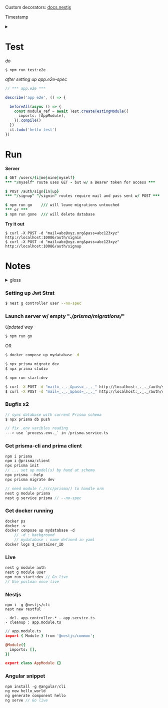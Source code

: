 Custom decorators: [docs.nestjs](https://docs.nestjs.com/custom-decorators)

Timestamp <details><summary></summary>

> [2h09](https://youtu.be/GHTA143_b-s&t=7770) - todo : replace `req` by something else \
> [2h01](https://youtu.be/GHTA143_b-s&t=7260) - todo : setup Bearer \
> [1h57](https://youtu.be/GHTA143_b-s&t=7020) - protect endpoint w. guard \
> [1h55](https://youtu.be/GHTA143_b-s&t=6900) - generated ('users') controller . GET /users/myself \
> [1h49](https://youtu.be/GHTA143_b-s&t=6540) - todo : intercept the token / Bearer strategy \
> [1h42](https://youtu.be/GHTA143_b-s&t=6125) - jwt in auth.module & auth.service \
> [1h39](https://youtu.be/GHTA143_b-s&t=5940) - todo : jwt installed \
> [1h24](https://youtu.be/GHTA143_b-s?t=5040) - install passport . jwt \
> 1h14 - todo : signin logic \
> 1h02 - todo : signup logic w/ argon \
> 1h01m30 - whitelist and (dto: AuthDto) as param for signup \
> 58m - pipe \
> 52m - dto \
> 23m 
</details>



# Test
_do_
```
$ npm run test:e2e
```
_after setting up app.e2e-spec_
```ts
// *** app.e2e ***

describe('app e2e', () => {

  beforeAll(async () => {
    const module_ref = await Test.createTestingModule({
      imports: [AppModule],
    }).compile()
  })
  it.todo('hello test')
})
```


# Run

__Server__
```j
$ GET /users/{i|me|mine|myself}
*** "/myself" route uses GET - but w/ a Bearer token for access ***

$ POST /auth/sign{in|up}
*** "/signup" "/signin" routes require mail and pass sent w/ POST ***
```
```j
$ npm run go	/// will leave migrations untouched
*** or *** 
$ npm run gone	/// will delete database
```
__Try it out__
```
$ curl -X POST -d "mail=abc@xyz.org&pass=abc123xyz" http://localhost:10086/auth/signin
$ curl -X POST -d "mail=abc@xyz.org&pass=abc123xyz" http://localhost:10086/auth/signup
```

# Notes

<details><summary>gloss</summary>
&#8301;

Pipes
> process data before it reaches the route handler \
> commonly used to sanitize / validate incoming data

bootstrap function
> a function to start and init a NestJs app, not strictly but often used \
> NestFactory.create
> - creates an instance of the Nest app 
> - sets up an Express server

Controllers 
> ... are responsible for handling incoming requests and returning responses to the client.

Providers
>  can be injected as a dependency.

</details>


<!--
<details><summary>carto</summary>
&#8301;
-->

### Setting up Jwt Strat
```sh
$ nest g controller user --no-spec
```

### Launch server w/ empty "_./prisma/migrations/_"
_Updated way_
```sh
$ npm run go
```
OR
```sh
$ docker compose up mydatabase -d

$ npx prisma migrate dev
$ npx prisma studio

$ npm run start:dev

$ curl -X POST -d "mail=_._._&pass=_._._" http://localhost:_._._/auth/signup
$ curl -X POST -d "mail=_._._&pass=_._._" http://localhost:_._._/auth/signin
```

### Bugfix x2
```c
// sync database with current Prisma schema
$ npx prisma db push

// fix .env varibles reading
---> use `process.env._` in /prisma.service.ts
```

### Get prisma-cli and prima client
```c
npm i prisma
npm i @prisma/client
npx prisma init
// ... set up model(s) by hand at schema
npx prisma --help
npx prisma migrate dev

// need module (./src/prisma/) to handle orm
nest g module prisma
nest g service prisma // --no-spec
```
### Get docker running
```c
docker ps
docker -v
docker compose up mydatabase -d
	// -d : background
	// mydatabase : name defined in yaml
docker logs $_Container_ID
```
### Live
```c
nest g module auth
nest g module user
npm run start:dev // Go live
// Use postman once live
```
### Nestjs
```
npm i -g @nestjs/cli
nest new restful

- del. app.controller.* . app.service.ts
- cleanup : app.module.ts
```
```coffee
// app.module.ts
import { Module } from '@nestjs/common';

@Module({
  imports: [],
})

export class AppModule {}
```

### Angular snippet
```c
npm install -g @angular/cli
ng new hello_world
ng generate component hello
ng serve // Go live
```

<!--
</details>
-->

